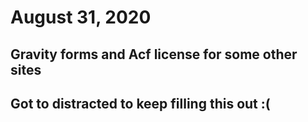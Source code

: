 # August 31, 2020

## Gravity forms and Acf license for some other sites

## Got to distracted to keep filling this out :(